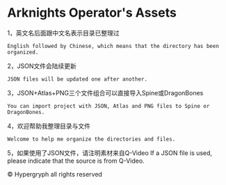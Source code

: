 # Arknights Operator's Assets


1，英文名后面跟中文名表示目录已整理过

    English followed by Chinese, which means that the directory has been organized.
  
2，JSON文件会陆续更新

    JSON files will be updated one after another.
  
3，JSON+Atlas+PNG三个文件组合可以直接导入Spine或DragonBones

    You can import project with JSON, Atlas and PNG files to Spine or DragonBones.
  
4，欢迎帮助我整理目录与文件

    Welcome to help me organize the directories and files.
  
5，如果使用了JSON文件，请注明素材来自Q-Video
    If a JSON file is used, please indicate that the source is from Q-Video.
  
  
© Hypergryph all rights reserved
